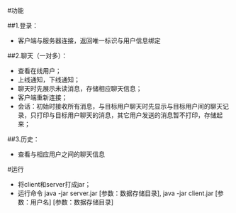 #功能

##1.登录：
* 客户端与服务器连接，返回唯一标识与用户信息绑定

##2.聊天（一对多）： 
* 查看在线用户；  
* 上线通知，下线通知；   
* 聊天时先展示未读消息，存储相应聊天信息；
* 客户端重新连接；  
* 会话：初始时接收所有消息，与目标用户聊天时先显示与目标用户间的聊天记录，只打印与目标用户聊天的消息，其它用户发送的消息暂不打印，存储起来；  

##3.历史：
* 查看与相应用户之间的聊天信息

#运行
* 将client和server打成jar；  
* 运行命令 java -jar server.jar [参数：数据存储目录], java -jar client.jar [参数：用户名] [参数：数据存储目录]